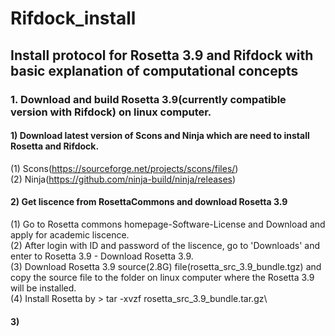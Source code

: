 # Rifdock_install
## Install protocol for Rosetta 3.9 and Rifdock with basic explanation of computational concepts 
### 1. Download and build Rosetta 3.9(currently compatible version with Rifdock) on linux computer. 
#### 1) Download latest version of Scons and Ninja which are need to install Rosetta and Rifdock.
 (1) Scons(https://sourceforge.net/projects/scons/files/) \
 (2) Ninja(https://github.com/ninja-build/ninja/releases)
#### 2) Get liscence from RosettaCommons and download Rosetta 3.9
 (1) Go to Rosetta commons homepage-Software-License and Download and apply for academic liscence.\
 (2) After login with ID and password of the liscence, go to 'Downloads' and enter to Rosetta 3.9 - Download Rosetta 3.9.\
 (3) Download Rosetta 3.9 source(2.8G) file(rosetta_src_3.9_bundle.tgz) and copy the source file to the folder on linux computer where the Rosetta 3.9 will be installed.\
 (4) Install Rosetta by > tar -xvzf rosetta_src_3.9_bundle.tar.gz\
#### 3) 
